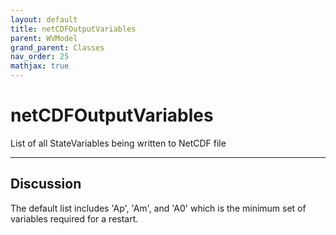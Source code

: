 ```yaml
---
layout: default
title: netCDFOutputVariables
parent: WVModel
grand_parent: Classes
nav_order: 25
mathjax: true
---
```


#  netCDFOutputVariables

List of all StateVariables being written to NetCDF file


---

## Discussion
The default list includes 'Ap', 'Am', and 'A0' which is the
  minimum set of variables required for a restart.
